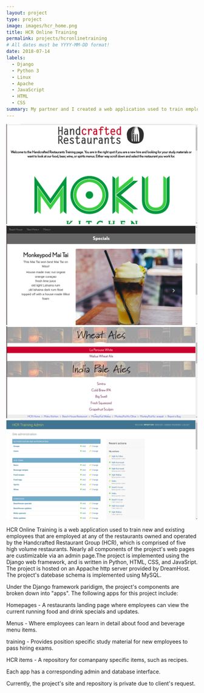 ```yaml
---
layout: project
type: project
image: images/hcr_home.png
title: HCR Online Training
permalink: projects/hcronlinetraining
# All dates must be YYYY-MM-DD format!
date: 2018-07-14
labels:
  - Django
  - Python 3
  - Linux
  - Apache
  - JavaScript
  - HTML
  - CSS
summary: My partner and I created a web application used to train employees for a restaurant ownership group.
---
```

<div class="ui large rounded images">
  <img class="ui image" src="../images/hcr_home.png">
  <img class="ui image" src="../images/hcr_special.png">
  <img class="ui image" src="../images/beer.png">
  <img class="ui image" src="../images/admin.png">
</div>

HCR Online Training is a web application used to train new and existing employees that are employed at any of the restaurants owned and operated by the Handcrafted Restaurant Group (HCR), which is comprised of five high volume restaurants. Nearly all  components of the project's web pages are custimizable via an admin page.The project is implemented using  the Django web framework, and is written in Python, HTML, CSS, and JavaSript. The project is hosted on an Appache http server provided by DreamHost. The project's datebase schema is implemented using MySQL.

Under the Django framework paridigm, the project's components are broken down into "apps". The following apps for this project include:

Homepages - A restaurants landing page where employees can view the current running food and drink specials and updates.

Menus - Where employees can learn in detail about food and beverage menu items. 

training - Provides position specific study material for new employees to pass hiring exams. 

HCR items - A repository for comanpany specific items, such as recipes.

Each app has a corresponding admin and database interface. 
 
Currently, the project's site and repository is private due to client's request.

